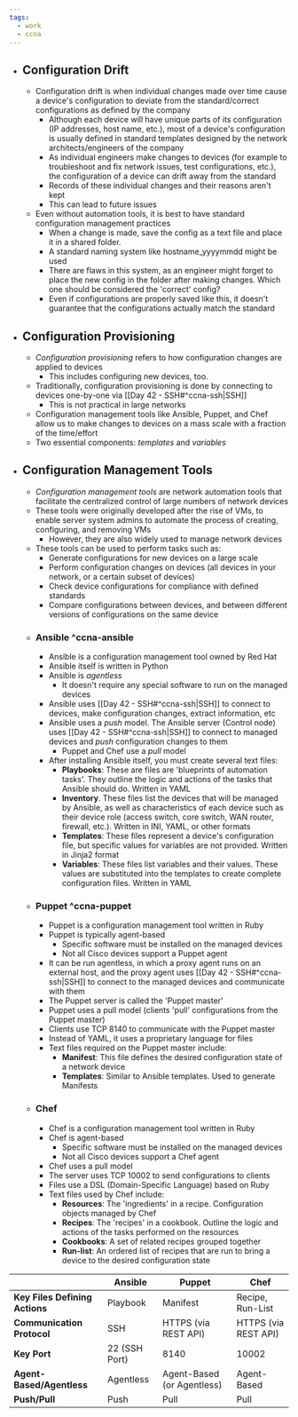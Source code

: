 ```yaml
---
tags:
  - work
  - ccna
---
```

- ## Configuration Drift
	- Configuration drift is when individual changes made over time cause a device's configuration to deviate from the standard/correct configurations as defined by the company
		- Although each device will have unique parts of its configuration (IP addresses, host name, etc.), most of a device's configuration is usually defined in standard templates designed by the network architects/engineers of the company
		- As individual engineers make changes to devices (for example to troubleshoot and fix network issues, test configurations, etc.), the configuration of a device can drift away from the standard
		- Records of these individual changes and their reasons aren't kept
		- This can lead to future issues
	- Even without automation tools, it is best to have standard configuration management practices
		- When a change is made, save the config as a text file and place it in a shared folder.
		- A standard naming system like hostname_yyyymmdd might be used
		- There are flaws in this system, as an engineer might forget to place the new config in the folder after making changes. Which one should be considered the 'correct' config?
		- Even if configurations are properly saved like this, it doesn't guarantee that the configurations actually match the standard
- ## Configuration Provisioning
	- *Configuration provisioning* refers to how configuration changes are applied to devices
		- This includes configuring new devices, too.
	- Traditionally, configuration provisioning is done by connecting to devices one-by-one via [[Day 42 - SSH#^ccna-ssh|SSH]]
		- This is not practical in large networks
	- Configuration management tools like Ansible, Puppet, and Chef allow us to make changes to devices on a mass scale with a fraction of the time/effort
	- Two essential components: *templates* and *variables*
- ## Configuration Management Tools
	- *Configuration management tools* are network automation tools that facilitate the centralized control of large numbers of network devices
	- These tools were originally developed after the rise of VMs, to enable server system admins to automate the process of creating, configuring, and removing VMs
		- However, they are also widely used to manage network devices
	- These tools can be used to perform tasks such as:
		- Generate configurations for new devices on a large scale
		- Perform configuration changes on devices (all devices in your network, or a certain subset of devices)
		- Check device configurations for compliance with defined standards
		- Compare configurations between devices, and between different versions of configurations on the same device
	- ### Ansible ^ccna-ansible
		- Ansible is a configuration management tool owned by Red Hat
		- Ansible itself is written in Python
		- Ansible is *agentless*
			- It doesn't require any special software to run on the managed devices
		- Ansible uses [[Day 42 - SSH#^ccna-ssh|SSH]] to connect to devices, make configuration changes, extract information, etc
		- Ansible uses a *push* model. The Ansible server (Control node) uses [[Day 42 - SSH#^ccna-ssh|SSH]] to connect to managed devices and *push* configuration changes to them
			- Puppet and Chef use a *pull* model
		- After installing Ansible itself, you must create several text files:
			- **Playbooks**: These are files are 'blueprints of automation tasks'. They outline the logic and actions of the tasks that Ansible should do. Written in YAML
			- **Inventory**. These files list the devices that will be managed by Ansible, as well as characteristics of each device such as their device role (access switch, core switch, WAN router, firewall, etc.). Written in INI, YAML, or other formats
			- **Templates**: These files represent a device's configuration file, but specific values for variables are not provided. Written in Jinja2 format
			- **Variables**: These files list variables and their values. These values are substituted into the templates to create complete configuration files. Written in YAML
	- ### Puppet ^ccna-puppet
		- Puppet is a configuration management tool written in Ruby
		- Puppet is typically agent-based
			- Specific software must be installed on the managed devices
			- Not all Cisco devices support a Puppet agent
		- It can be run agentless, in which a proxy agent runs on an external host, and the proxy agent uses [[Day 42 - SSH#^ccna-ssh|SSH]] to connect to the managed devices and communicate with them
		- The Puppet server is called the 'Puppet master'
		- Puppet uses a pull model (clients 'pull' configurations from the Puppet master)
		- Clients use TCP 8140 to communicate with the Puppet master
		- Instead of YAML, it uses a proprietary language for files
		- Text files required on the Puppet master include:
			- **Manifest**: This file defines the desired configuration state of a network device
			- **Templates**: Similar to Ansible templates. Used to generate Manifests
	- ### Chef
		- Chef is a configuration management tool written in Ruby
		- Chef is agent-based
			- Specific software must be installed on the managed devices
			- Not all Cisco devices support a Chef agent
		- Chef uses a pull model
		- The server uses TCP 10002 to send configurations to clients
		- Files use a DSL (Domain-Specific Language) based on Ruby
		- Text files used by Chef include:
			- **Resources**: The 'ingredients' in a recipe. Configuration objects managed by Chef
			- **Recipes**: The 'recipes' in a cookbook. Outline the logic and actions of the tasks performed on the resources
			- **Cookbooks**: A set of related recipes grouped together
			- **Run-list**: An ordered list of recipes that are run to bring a device to the desired configuration state

|                                | Ansible       | Puppet                     | Chef                 |
| ------------------------------ | ------------- | -------------------------- | -------------------- |
| **Key Files Defining Actions** | Playbook      | Manifest                   | Recipe, Run-List     |
| **Communication Protocol**     | SSH           | HTTPS (via REST API)       | HTTPS (via REST API) |
| **Key Port**                   | 22 (SSH Port) | 8140                       | 10002                |
| **Agent-Based/Agentless**      | Agentless     | Agent-Based (or Agentless) | Agent-Based          |
| **Push/Pull**                  | Push          | Pull                       | Pull                 |
